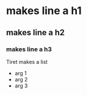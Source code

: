 #  makes line a h1

##  makes line a h2
###  makes line a h3

Tiret makes a list
-  arg 1
-  arg 2
-  arg 3
